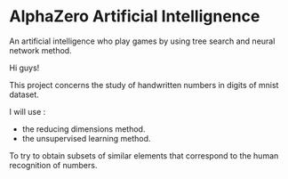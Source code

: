 # AlphaZero Artificial Intellignence
An artificial intelligence who play games by using tree search and neural network method.

Hi guys!

This project concerns the study of handwritten numbers in digits of mnist dataset.

I will use :
- the reducing dimensions method.
- the unsupervised learning method.
<a/>

To try to obtain subsets of similar elements that correspond to the human recognition of numbers.
